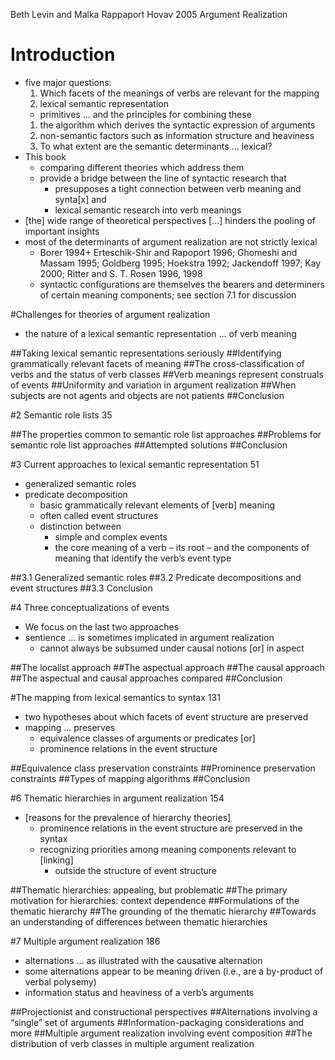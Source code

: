 Beth Levin and Malka Rappaport Hovav
2005
Argument Realization

# Introduction

* five major questions:
  1. Which facets of the meanings of verbs are relevant for the mapping
  1. lexical semantic representation
    * primitives ... and the principles for combining these
  1. the algorithm which derives the syntactic expression of arguments
  1. non-semantic factors such as
    information structure and heaviness
  1. To what extent are the semantic determinants ... lexical?
* This book
  * comparing different theories which address them
  * provide a bridge between the line of syntactic research that
    * presupposes a tight connection between verb meaning and synta[x] and
    * lexical semantic research into verb meanings
* [the] wide range of theoretical perspectives [...] hinders the pooling of
  important insights
* most of the determinants of argument realization are not strictly lexical
  * Borer 1994+ Erteschik-Shir and Rapoport 1996; Ghomeshi and Massam 1995;
    Goldberg 1995; Hoekstra 1992; Jackendoff 1997; Kay 2000;
    Ritter and S. T. Rosen 1996, 1998
  * syntactic configurations are themselves the bearers and determiners of
    certain meaning components; see section 7.1 for discussion

#Challenges for theories of argument realization

* the nature of a lexical semantic representation ... of verb meaning

##Taking lexical semantic representations seriously
##Identifying grammatically relevant facets of meaning
##The cross-classification of verbs and the status of verb classes
##Verb meanings represent construals of events
##Uniformity and variation in argument realization
##When subjects are not agents and objects are not patients
##Conclusion

#2 Semantic role lists 35

##The properties common to semantic role list approaches
##Problems for semantic role list approaches
##Attempted solutions
##Conclusion

#3 Current approaches to lexical semantic representation 51

* generalized semantic roles
* predicate decomposition
  * basic grammatically relevant elements of [verb] meaning
  * often called event structures
  * distinction between
    * simple and complex events
    * the core meaning of a verb – its root – and the
      components of meaning that identify the verb’s event type

##3.1 Generalized semantic roles
##3.2 Predicate decompositions and event structures
##3.3 Conclusion

#4 Three conceptualizations of events

* We focus on the last two approaches
* sentience ... is sometimes implicated in argument realization
  * cannot always be subsumed under causal notions [or] in aspect

##The localist approach
##The aspectual approach
##The causal approach
##The aspectual and causal approaches compared
##Conclusion

#The mapping from lexical semantics to syntax 131

* two hypotheses about which facets of event structure are preserved
* mapping ... preserves
  * equivalence classes of arguments or predicates [or]
  * prominence relations in the event structure

##Equivalence class preservation constraints
##Prominence preservation constraints
##Types of mapping algorithms
##Conclusion

#6 Thematic hierarchies in argument realization 154

* [reasons for the prevalence of hierarchy theories]
  * prominence relations in the event structure are preserved in the syntax
  * recognizing priorities among meaning components relevant to [linking]
    * outside the structure of event structure

##Thematic hierarchies: appealing, but problematic
##The primary motivation for hierarchies: context dependence
##Formulations of the thematic hierarchy
##The grounding of the thematic hierarchy
##Towards an understanding of differences between thematic hierarchies

#7 Multiple argument realization 186

* alternations ... as illustrated with the causative alternation
* some alternations appear to be meaning driven 
  (i.e., are a by-product of verbal polysemy)
* information status and heaviness of a verb’s arguments

##Projectionist and constructional perspectives
##Alternations involving a “single” set of arguments
##Information-packaging considerations and more
##Multiple argument realization involving event composition
##The distribution of verb classes in multiple argument realization
